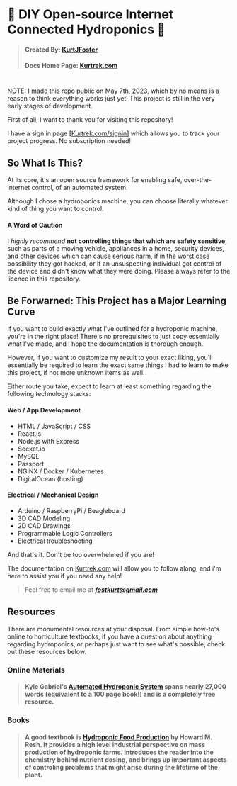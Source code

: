 
# :herb: DIY Open-source Internet Connected Hydroponics :evergreen_tree:

> #### Created By: [KurtJFoster](https://kfost.com/ "Heading link")
> #### Docs Home Page: [Kurtrek.com](https://kurtrek.com/ "Heading link")

# 

NOTE: I made this repo public on May 7th, 2023, which by no means is a reason to think everything works just yet! This project is still in the very early stages of development.

First of all, I want to thank you for visiting this repository!

I have a sign in page [[Kurtrek.com/signin](https://kurtrek.com/signin "Heading link")] which allows you to track your project progress. No subscription needed!

## So What Is This?

At its core, it's an open source framework for enabling safe, over-the-internet control, of an automated system. 

Although I chose a hydroponics machine, you can choose literally whatever kind of thing you want to control.

#### A Word of Caution

I _highly recommend_ **not controlling things that which are safety sensitive**, such as parts of a moving vehicle, appliances in a home, security devices, and other devices which can cause serious harm, if in the worst case possibility they got hacked, or if an unsuspecting individual got control of the device and didn't know what they were doing. Please always refer to the licence in this repository.

## Be Forwarned: This Project has a Major Learning Curve

If you want to build exactly what I've outlined for a hydroponic machine, you're in the right place! There's no prerequisites to just copy essentially what I've made, and I hope the documentation is thorough enough.

However, if you want to customize my result to your exact liking, you'll essentially be required to learn the exact same things I had to learn to make this project, if not more unknown items as well.

Either route you take, expect to learn at least something regarding the following technology stacks:

#### Web / App Development

- HTML / JavaScript / CSS
- React.js
- Node.js with Express
- Socket.io
- MySQL
- Passport
- NGINX / Docker / Kubernetes
- DigitalOcean (hosting)

#### Electrical / Mechanical Design

- Arduino / RaspberryPi / Beagleboard
- 3D CAD Modeling
- 2D CAD Drawings
- Programmable Logic Controllers
- Electrical troubleshooting

And that's it. Don't be too overwhelmed if you are! 

The documentation on [Kurtrek.com](https://kurtrek.com/ "Heading link") will allow you to follow along, and i'm here to assist you if you need any help!

> Feel free to email me at _**fostkurt@gmail.com**_


## Resources

There are monumental resources at your disposal. From simple how-to's online to horticulture textbooks, if you have a question about anything regarding hydroponics, or perhaps just want to see what's possible, check out these resources below.

### Online Materials

> #### Kyle Gabriel's [Automated Hydroponic System](https://kylegabriel.com/projects/2020/06/automated-hydroponic-system-build.html) spans nearly 27,000 words (equivalent to a 100 page book!) and is a completely free resource.


### Books

> #### A good textbook is [Hydroponic Food Production](https://www.powells.com/book/hydroponic-food-production-9781439878675) by Howard M. Resh. It provides a high level industrial perspective on mass production of hydroponic farms. Introduces the reader into the chemistry behind nutrient dosing, and brings up important aspects of controling problems that might arise during the lifetime of the plant.

